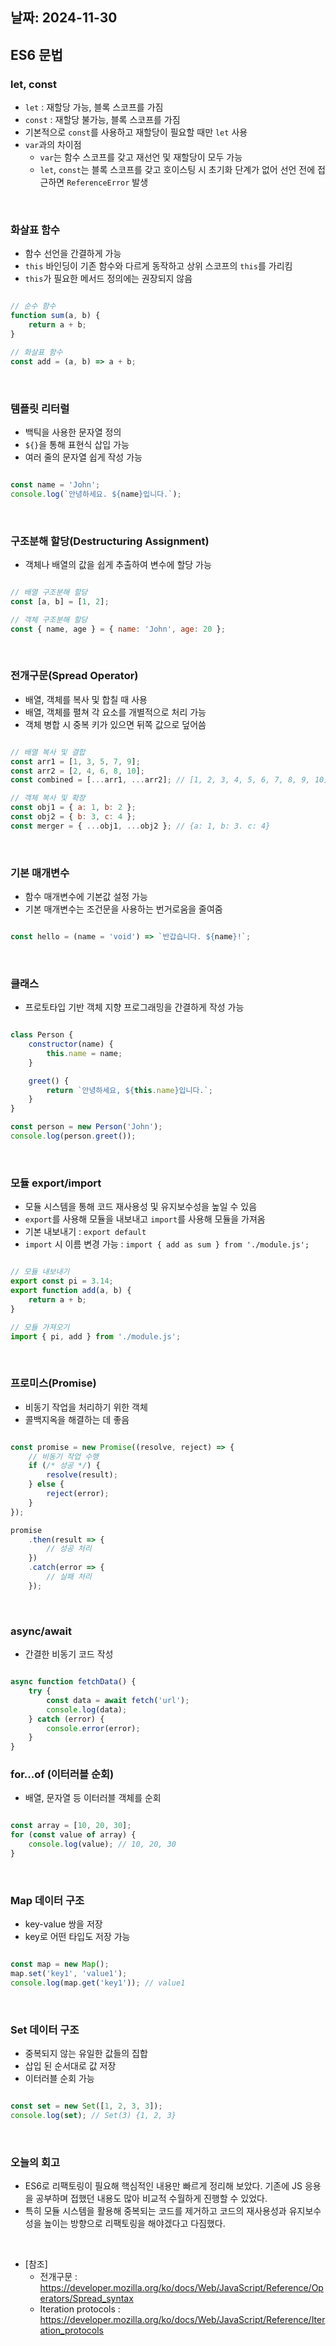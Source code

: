## 날짜: 2024-11-30

## ES6 문법 

### let, const
- `let` : 재할당 가능, 블록 스코프를 가짐
- `const` : 재할당 불가능, 블록 스코프를 가짐 
- 기본적으로 `const`를 사용하고 재할당이 필요할 때만 `let` 사용 
- `var`과의 차이점 
    - `var`는 함수 스코프를 갖고 재선언 및 재할당이 모두 가능
    - `let`, `const`는 블록 스코프를 갖고 호이스팅 시 초기화 단계가 없어 선언 전에 접근하면 `ReferenceError` 발생

<br>

### 화살표 함수 
- 함수 선언을 간결하게 가능
- `this` 바인딩이 기존 함수와 다르게 동작하고 상위 스코프의 `this`를 가리킴 
- `this`가 필요한 메서드 정의에는 권장되지 않음
```jsx

// 순수 함수 
function sum(a, b) {
    return a + b; 
}

// 화살표 함수 
const add = (a, b) => a + b; 

```

<br>


### 템플릿 리터럴 
- 백틱을 사용한 문자열 정의 
- `${}`을 통해 표현식 삽입 가능 
- 여러 줄의 문자열 쉽게 작성 가능 
```jsx

const name = 'John';
console.log(`안녕하세요. ${name}입니다.`);

```
 

<br>


### 구조분해 할당(Destructuring Assignment)
- 객체나 배열의 값을 쉽게 추출하여 변수에 할당 가능 
```jsx

// 배열 구조분해 할당
const [a, b] = [1, 2];

// 객체 구조분해 할당
const { name, age } = { name: 'John', age: 20 }; 

```

<br>


### 전개구문(Spread Operator)
- 배열, 객체를 복사 및 합칠 때 사용
- 배열, 객체를 펼쳐 각 요소를 개별적으로 처리 가능 
- 객체 병합 시 중복 키가 있으면 뒤쪽 값으로 덮어씀
```jsx

// 배열 복사 및 결합
const arr1 = [1, 3, 5, 7, 9];
const arr2 = [2, 4, 6, 8, 10];
const combined = [...arr1, ...arr2]; // [1, 2, 3, 4, 5, 6, 7, 8, 9, 10]

// 객체 복사 및 확장 
const obj1 = { a: 1, b: 2 };
const obj2 = { b: 3, c: 4 };
const merger = { ...obj1, ...obj2 }; // {a: 1, b: 3. c: 4}

```


<br>


### 기본 매개변수 
- 함수 매개변수에 기본값 설정 가능
- 기본 매개변수는 조건문을 사용하는 번거로움을 줄여줌
```jsx

const hello = (name = 'void') => `반갑습니다. ${name}!`; 

```


<br>


### 클래스
- 프로토타입 기반 객체 지향 프로그래밍을 간결하게 작성 가능 
```jsx

class Person {
    constructor(name) {
        this.name = name;
    }

    greet() {
        return `안녕하세요, ${this.name}입니다.`;
    }
}

const person = new Person('John');
console.log(person.greet());

```


<br>


### 모듈 export/import
- 모듈 시스템을 통해 코드 재사용성 및 유지보수성을 높일 수 있음
- `export`를 사용해 모듈을 내보내고 `import`를 사용해 모듈을 가져옴 
- 기본 내보내기 : `export default`
- `import` 시 이름 변경 가능 : `import { add as sum } from './module.js';`
```jsx

// 모듈 내보내기
export const pi = 3.14;
export function add(a, b) {
    return a + b;
}

// 모듈 가져오기
import { pi, add } from './module.js';

```


<br>

### 프로미스(Promise)
- 비동기 작업을 처리하기 위한 객체
- 콜백지옥을 해결하는 데 좋음 
```jsx

const promise = new Promise((resolve, reject) => {
    // 비동기 작업 수행
    if (/* 성공 */) {
        resolve(result);
    } else {
        reject(error);
    }
});

promise
    .then(result => {
        // 성공 처리
    })
    .catch(error => {
        // 실패 처리
    });

```


<br>


### async/await
- 간결한 비동기 코드 작성 
```jsx

async function fetchData() {
    try {
        const data = await fetch('url');
        console.log(data);
    } catch (error) {
        console.error(error);
    }
}

```


### for...of (이터러블 순회)
- 배열, 문자열 등 이터러블 객체를 순회
```jsx

const array = [10, 20, 30];
for (const value of array) {
    console.log(value); // 10, 20, 30
}

```

<br>


### Map 데이터 구조 
- key-value 쌍을 저장 
- key로 어떤 타입도 저장 가능
```jsx

const map = new Map();
map.set('key1', 'value1');
console.log(map.get('key1')); // value1

```

<br>

### Set 데이터 구조 
- 중복되지 않는 유일한 값들의 집합
- 삽입 된 순서대로 값 저장
- 이터러블 순회 가능 
```jsx

const set = new Set([1, 2, 3, 3]);
console.log(set); // Set(3) {1, 2, 3}

```

<br>

### 오늘의 회고 
- ES6로 리팩토링이 필요해 핵심적인 내용만 빠르게 정리해 보았다. 기존에 JS 응용을 공부하며 접했던 내용도 많아 비교적 수월하게 진행할 수 있었다.
- 특히 모듈 시스템을 활용해 중복되는 코드를 제거하고 코드의 재사용성과 유지보수성을 높이는 방향으로 리팩토링을 해야겠다고 다짐했다. 


<br>

- [참조] 
    - 전개구문 : https://developer.mozilla.org/ko/docs/Web/JavaScript/Reference/Operators/Spread_syntax
    - Iteration protocols : https://developer.mozilla.org/ko/docs/Web/JavaScript/Reference/Iteration_protocols